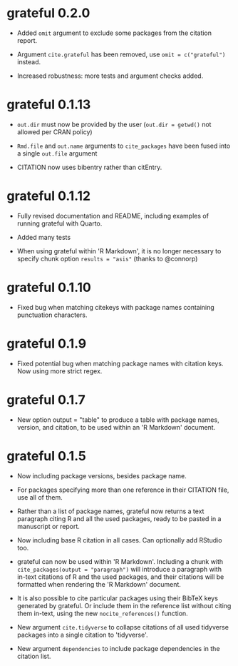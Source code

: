 # grateful 0.2.0

* Added `omit` argument to exclude some packages from the citation report. 

* Argument `cite.grateful` has been removed, use `omit = c("grateful")` instead. 

* Increased robustness: more tests and argument checks added.


# grateful 0.1.13

* `out.dir` must now be provided by the user (`out.dir = getwd()` not allowed per CRAN policy)

* `Rmd.file` and `out.name` arguments to `cite_packages` have been fused into a single `out.file` argument

* CITATION now uses bibentry rather than citEntry.



# grateful 0.1.12

* Fully revised documentation and README, including examples of running grateful with Quarto.

* Added many tests

* When using grateful within 'R Markdown', it is no longer necessary to specify 
chunk option `results = "asis"` (thanks to @connorp)


# grateful 0.1.10

* Fixed bug when matching citekeys with package names containing punctuation characters.

# grateful 0.1.9

* Fixed potential bug when matching package names with citation keys. Now using more strict regex.

# grateful 0.1.7

* New option output = "table" to produce a table with package names, version, and citation, 
to be used within an 'R Markdown' document.

# grateful 0.1.5

* Now including package versions, besides package name.

* For packages specifying more than one reference in their CITATION file, use all of them.

* Rather than a list of package names, grateful now returns a text paragraph citing R and all the used packages, ready to be pasted in a manuscript or report.

* Now including base R citation in all cases. Can optionally add RStudio too.

* grateful can now be used within 'R Markdown'. Including a chunk with `cite_packages(output = "paragraph")` will introduce a paragraph with in-text citations of R and the used packages, and their citations will be formatted when rendering the 'R Markdown' document.

* It is also possible to cite particular packages using their BibTeX keys generated by grateful. Or include them in the reference list without citing them in-text, using the new `nocite_references()` function.

* New argument `cite.tidyverse` to collapse citations of all used tidyverse packages into a single citation to 'tidyverse'.

* New argument `dependencies` to include package dependencies in the citation list.
